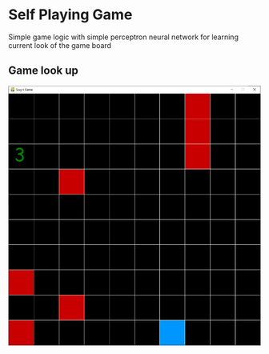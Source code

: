 # Self Playing Game
Simple game logic with simple perceptron neural network for learning current look of the game board

## Game look up
<div align="center">
<img src="REPOSITORY_IMAGES/game_looks.png"/>
</div>
<br>
